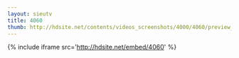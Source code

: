 ```yaml
---
layout: sieutv
title: 4060
thumb: http://hdsite.net/contents/videos_screenshots/4000/4060/preview_360p.mp4.jpg
---
```

{% include iframe src='http://hdsite.net/embed/4060' %}
 
